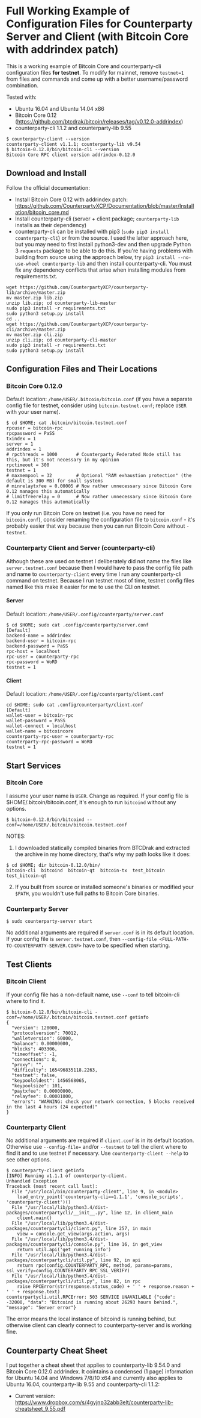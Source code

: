 # Full Working Example of Configuration Files for Counterparty Server and Client (with Bitcoin Core with addrindex patch)

This is a working example of Bitcoin Core and counterparty-cli configuration files **for testnet**. 
To modify for mainnet, remove `testnet=1` from files and commands and come up with a better username/password combination.

Tested with:

* Ubuntu 16.04 and Ubuntu 14.04 x86
* Bitcoin Core 0.12 (https://github.com/btcdrak/bitcoin/releases/tag/v0.12.0-addrindex)
* counterparty-cli 1.1.2 and counterparty-lib 9.55

```
$ counterparty-client --version
counterparty-client v1.1.1; counterparty-lib v9.54
$ bitcoin-0.12.0/bin/bitcoin-cli --version
Bitcoin Core RPC client version addrindex-0.12.0
```

## Download and Install

Follow the official documentation:

* Install Bitcoin Core 0.12 with addrindex patch: https://github.com/CounterpartyXCP/Documentation/blob/master/Installation/bitcoin_core.md 
* Install counterparty-cli (server + client package; `counterparty-lib` installs as their dependency)
* counterparty-cli can be installed with pip3 (`sudo pip3 install counterparty-cli`) or from the source. I used the latter approach here, but you may need to first install python3-dev and then upgrade Python 3 `requests` package to be able to do this. If you're having problems with building from source using the approach below, try `pip3 install --no-use-wheel counterparty-lib` and then install counterparty-cli. You must fix any dependency conflicts that arise when installing modules from requirements.txt.
 
 ```
 wget https://github.com/CounterpartyXCP/counterparty-lib/archive/master.zip
 mv master.zip lib.zip
 unzip lib.zip; cd counterparty-lib-master
 sudo pip3 install -r requirements.txt
 sudo python3 setup.py install
 cd ..
 wget https://github.com/CounterpartyXCP/counterparty-cli/archive/master.zip
 mv master.zip cli.zip
 unzip cli.zip; cd counterparty-cli-master
 sudo pip3 install -r requirements.txt
 sudo python3 setup.py install
 ```

## Configuration Files and Their Locations

### Bitcoin Core 0.12.0

Default location: `/home/USER/.bitcoin/bitcoin.conf` (if you have a separate config file for testnet, consider using `bitcoin.testnet.conf`; replace `USER` with your user name).

```
$ cd $HOME; cat .bitcoin/bitcoin.testnet.conf
rpcuser = bitcoin-rpc
rpcpassword = PaSS
txindex = 1
server = 1
addrindex = 1
# rpcthreads = 1000       # Counterparty Federated Node still has this, but it's not necessary in my opinion
rpctimeout = 300
testnet = 1
# maxmempool = 32         # Optional "RAM exhaustion protection" (the default is 300 MB) for small systems
# minrelaytxfee = 0.00005 # Now rather unnecessary since Bitcoin Core 0.12 manages this automatically
# limitfreerelay = 0      # Now rather unnecessary since Bitcoin Core 0.12 manages this automatically
```

If you only run Bitcoin Core on testnet (i.e. you have no need for `bitcoin.conf`), consider renaming the configuration file to `bitcoin.conf` - it's probably easier that way because then you can run Bitcoin Core without `-testnet`. 

### Counterparty Client and Server (counterparty-cli)

Although these are used on testnet I deliberately did not name the files like `server.testnet.conf` because then I would have to pass the config file path and name to `counterparty-client` every time I run any counterparty-cli command on testnet. Because I run testnet most of time, testnet config files named like this make it easier for me to use the CLI on testnet.

#### Server

Default location: `/home/USER/.config/counterparty/server.conf`

```
$ cd $HOME; sudo cat .config/counterparty/server.conf
[Default]
backend-name = addrindex
backend-user = bitcoin-rpc
backend-password = PaSS
rpc-host = localhost
rpc-user = counterparty-rpc
rpc-password = WoRD
testnet = 1
```

#### Client

Default location: `/home/USER/.config/counterparty/client.conf`

```
cd $HOME; sudo cat .config/counterparty/client.conf
[Default]
wallet-user = bitcoin-rpc
wallet-password = PaSS
wallet-connect = localhost
wallet-name = bitcoincore
counterparty-rpc-user = counterparty-rpc
counterparty-rpc-password = WoRD
testnet = 1
```

## Start Services

### Bitcoin Core

I assume your user name is `USER`. Change as required. If your config file is $HOME/.bitcoin/bitcoin.conf, it's enough to run `bitcoind` without any options.

`$ bitcoin-0.12.0/bin/bitcoind --conf=/home/USER/.bitcoin/bitcoin.testnet.conf`

NOTES: 
1) I downloaded statically compiled binaries from BTCDrak and extracted the archive in my home directory, that's why my path looks like it does:

```
$ cd $HOME; dir bitcoin-0.12.0/bin/
bitcoin-cli  bitcoind  bitcoin-qt  bitcoin-tx  test_bitcoin  test_bitcoin-qt
```
2) If you built from source or installed someone's binaries or modified your `$PATH`, you wouldn't use full paths to Bitcoin Core binaries.

### Counterparty Server

`$ sudo counterparty-server start`

No additional arguments are required if `server.conf` is in its default location. If your config file is `server.testnet.conf`, then `--config-file <FULL-PATH-TO-COUNTERPARTY-SERVER.CONF>` have to be specified when starting.

## Test Clients

### Bitcoin Client

If your config file has a non-default name, use `--conf` to tell bitcoin-cli where to find it.

```
$ bitcoin-0.12.0/bin/bitcoin-cli -conf=/home/USER/.bitcoin/bitcoin.testnet.conf getinfo
{
  "version": 120000,
  "protocolversion": 70012,
  "walletversion": 60000,
  "balance": 0.00000000,
  "blocks": 403306,
  "timeoffset": -1,
  "connections": 8,
  "proxy": "",
  "difficulty": 165496835118.2263,
  "testnet": false,
  "keypoololdest": 1456568065,
  "keypoolsize": 101,
  "paytxfee": 0.00000000,
  "relayfee": 0.00001000,
  "errors": "WARNING: check your network connection, 5 blocks received in the last 4 hours (24 expected)"
}
```

### Counterparty Client

No additional arguments are required if `client.conf` is in its default location. Otherwise use `--config-file=` and/or `--testnet` to tell the client where to find it and to use testnet if necessary. Use `counterparty-client --help` to see other options.

```
$ counterparty-client getinfo
[INFO] Running v1.1.1 of counterparty-client.
Unhandled Exception
Traceback (most recent call last):
  File "/usr/local/bin/counterparty-client", line 9, in <module>
    load_entry_point('counterparty-cli==1.1.1', 'console_scripts', 'counterparty-client')()
  File "/usr/local/lib/python3.4/dist-packages/counterpartycli/__init__.py", line 12, in client_main
    client.main()
  File "/usr/local/lib/python3.4/dist-packages/counterpartycli/client.py", line 257, in main
    view = console.get_view(args.action, args)
  File "/usr/local/lib/python3.4/dist-packages/counterpartycli/console.py", line 16, in get_view
    return util.api('get_running_info')
  File "/usr/local/lib/python3.4/dist-packages/counterpartycli/util.py", line 92, in api
    return rpc(config.COUNTERPARTY_RPC, method, params=params, ssl_verify=config.COUNTERPARTY_RPC_SSL_VERIFY)
  File "/usr/local/lib/python3.4/dist-packages/counterpartycli/util.py", line 82, in rpc
    raise RPCError(str(response.status_code) + ' ' + response.reason + ' ' + response.text)
counterpartycli.util.RPCError: 503 SERVICE UNAVAILABLE {"code": -32000, "data": "Bitcoind is running about 26293 hours behind.", "message": "Server error"}
```

The error means the local instance of bitcoind is running behind, but otherwise client can clearly connect to counterparty-server and is working fine.

## Counterparty Cheat Sheet

I put together a cheat sheet that applies to counterparty-lib 9.54.0 and Bitcoin Core 0.12.0 addrindex. It cointains a condensed (1 page) information for Ubuntu 14.04 and Windows 7/8/10 x64 and currently also applies to Ubuntu 16.04, counterparty-lib 9.55 and counterparty-cli 1.1.2:

* Current version: https://www.dropbox.com/s/4gyjnp32abb3elt/counterparty-lib-cheatsheet_9.55.pdf
